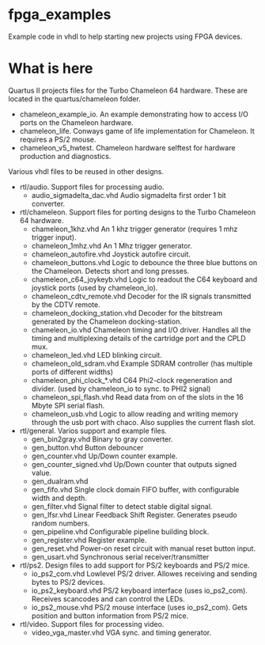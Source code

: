 fpga_examples
=============

Example code in vhdl to help starting new projects using FPGA devices.

What is here
============

Quartus II projects files for the Turbo Chameleon 64 hardware. These are located in the quartus/chameleon folder.
* chameleon_example_io. An example demonstrating how to access I/O ports on the Chameleon hardware.
* chameleon_life. Conways game of life implementation for Chameleon. It requires a PS/2 mouse.
* chameleon_v5_hwtest. Chameleon hardware selftest for hardware production and diagnostics.

Various vhdl files to be reused in other designs.
* rtl/audio. Support files for processing audio.
    * audio_sigmadelta_dac.vhd  Audio sigmadelta first order 1 bit converter.
* rtl/chameleon. Support files for porting designs to the Turbo Chameleon 64 hardware.
    * chameleon_1khz.vhd  An 1 khz trigger generator (requires 1 mhz trigger input).
    * chameleon_1mhz.vhd  An 1 Mhz trigger generator.
    * chameleon_autofire.vhd  Joystick autofire circuit.
    * chameleon_buttons.vhd  Logic to debounce the three blue buttons on the Chameleon. Detects short and long presses.
    * chameleon_c64_joykeyb.vhd  Logic to readout the C64 keyboard and joystick ports (used by chameleon_io).
    * chameleon_cdtv_remote.vhd  Decoder for the IR signals transmitted by the CDTV remote.
    * chameleon_docking_station.vhd  Decoder for the bitstream generated by the Chameleon docking-station.
    * chameleon_io.vhd  Chameleon timing and I/O driver. Handles all the timing and multiplexing details of the cartridge port and the CPLD mux.
    * chameleon_led.vhd  LED blinking circuit.
    * chameleon_old_sdram.vhd  Example SDRAM controller (has multiple ports of different widths)
    * chameleon_phi_clock_*.vhd  C64 Phi2-clock regeneration and divider. (used by chameleon_io to sync. to PHI2 signal)
    * chameleon_spi_flash.vhd  Read data from on of the slots in the 16 Mbyte SPI serial flash.
    * chameleon_usb.vhd  Logic to allow reading and writing memory through the usb port with chaco. Also supplies the current flash slot.
* rtl/general. Varios support and example files.
    * gen_bin2gray.vhd  Binary to gray converter.
    * gen_button.vhd  Button debouncer
    * gen_counter.vhd  Up/Down counter example.
    * gen_counter_signed.vhd  Up/Down counter that outputs signed value.
    * gen_dualram.vhd
    * gen_fifo.vhd  Single clock domain FIFO buffer, with configurable width and depth.
    * gen_filter.vhd  Signal filter to detect stable digital signal.
    * gen_lfsr.vhd  Linear Feedback Shift Register. Generates pseudo random numbers.
    * gen_pipeline.vhd  Configurable pipeline building block.
    * gen_register.vhd  Register example.
    * gen_reset.vhd  Power-on reset circuit with manual reset button input.
    * gen_usart.vhd  Synchronous serial receiver/transmitter
* rtl/ps2. Design files to add support for PS/2 keyboards and PS/2 mice.
    * io_ps2_com.vhd  Lowlevel PS/2 driver. Allowes receiving and sending bytes to PS/2 devices.
    * io_ps2_keyboard.vhd  PS/2 keyboard interface (uses io_ps2_com). Receives scancodes and can control the LEDs.
    * io_ps2_mouse.vhd   PS/2 mouse interface (uses io_ps2_com). Gets position and button information from PS/2 mice.
* rtl/video. Support files for processing video.
    * video_vga_master.vhd  VGA sync. and timing generator.

